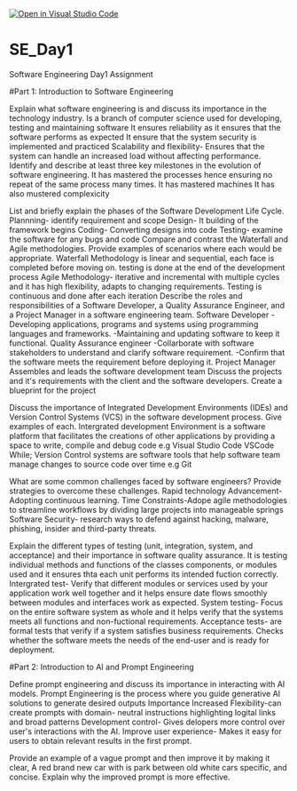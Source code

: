 [![Open in Visual Studio Code](https://classroom.github.com/assets/open-in-vscode-2e0aaae1b6195c2367325f4f02e2d04e9abb55f0b24a779b69b11b9e10269abc.svg)](https://classroom.github.com/online_ide?assignment_repo_id=18387547&assignment_repo_type=AssignmentRepo)
# SE_Day1
Software Engineering Day1 Assignment

#Part 1: Introduction to Software Engineering

Explain what software engineering is and discuss its importance in the technology industry.
Is a branch of computer science used for developing, testing and maintaining software
It ensures reliability as it ensures that the software performs as expected
It ensure that the system security is implemented and practiced
Scalability and flexibility- Ensures that the system can handle an increased load without affecting performance.
Identify and describe at least three key milestones in the evolution of software engineering.
It has mastered the processes hence ensuring no repeat of the same process many times.
It has mastered machines
It has also mustered complexicity

List and briefly explain the phases of the Software Development Life Cycle.
Plannning- identify requirement and scope
Design- It building of the framework begins
Coding- Converting designs into code
Testing- examine the software for any bugs and code
Compare and contrast the Waterfall and Agile methodologies. Provide examples of scenarios where each would be appropriate.
Waterfall Methodology is linear and sequential, each face is completed before moving on. testing is done at the end of the development process
Agile Methodology- iterative and incremental with multiple cycles and it has high flexibility, adapts to changing requirements. Testing is continuous and done after each iteration
Describe the roles and responsibilities of a Software Developer, a Quality Assurance Engineer, and a Project Manager in a software engineering team.
Software Developer
-Developing applications, programs and systems using programming languages and frameworks.
-Maintaining and updating software to keep it functional.
Quality Assurance engineer
-Collarborate with software stakeholders to understand and clarify software requirement.
-Confirm that the software meets the requirement before deploying it.
Project Manager
Assembles and leads the software development team
Discuss the projects and it's requirements with the client and the software developers.
Create a blueprint for the project

Discuss the importance of Integrated Development Environments (IDEs) and Version Control Systems (VCS) in the software development process. Give examples of each.
Intergrated development Environment is a software platform that facilitates the creations of other applications by providing a space to write, compile and debug code e.g Visual Studio Code VSCode While;
Version Control systems are software tools that help software team manage changes to source code over time e.g Git

What are some common challenges faced by software engineers? Provide strategies to overcome these challenges.
Rapid technology Advancement- Adopting continuous learning.
Time Constraints-Adope agile methodologies to streamline workflows by dividing large projects into manageable springs
Software Security- research ways to defend against hacking, malware, phishing, insider and third-party threats.

Explain the different types of testing (unit, integration, system, and acceptance) and their importance in software quality assurance.
It is testing individual methods and functions of the classes components, or modules used and it ensures thta each unit performs its intended fuction correctly.
Intergrated test- Verify that different modules or services used by your application work well together and it helps ensure date flows smoothly between modules and interfaces work as expected.
System testing- Focus on the entire software system as whole and it helps verify that the systems meets all functions and non-fuctional requirements.
Acceptance tests- are formal tests that verify if a system satisfies business requirements. Checks whether the software meets the needs of the end-user and is ready for deployment.

#Part 2: Introduction to AI and Prompt Engineering


Define prompt engineering and discuss its importance in interacting with AI models.
Prompt Engineering is the process where you guide generative AI solutions to generate desired outputs
Importance
Increased Flexibility-can create prompts with domain- neutral instructions highlighting logital links and broad patterns
Development control- Gives delopers more control over user's interactions with the AI.
Improve user experience- Makes it easy for users to obtain relevant results in the first prompt.

Provide an example of a vague prompt and then improve it by making it clear,
A red brand new car with is park between old white cars
specific, and concise. Explain why the improved prompt is more effective.
